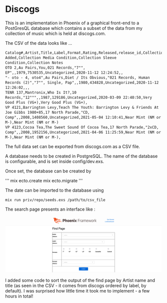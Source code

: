 # Discogs

This is an implementation in Phoenix of a graphical front-end to a PostGresQL database which contains a subset of the data from my collection of music which is held at discogs.com.

The CSV of the data looks like ...
```
Catalog#,Artist,Title,Label,Format,Rating,Released,release_id,CollectionFolder,Date Added,Collection Media Condition,Collection Sleeve Condition,Collection Notes
OTO 2,Au Pairs,You,021 Records,"7"", EP",,1979,7530535,Uncategorized,2020-11-12 12:24:52,,
"- oto - 4, oto4",Au Pairs,Diet / Its Obvious,"021 Records, Human Records (2)","7"", Single, Pap",,1980,434828,Uncategorized,2020-11-12 12:26:02,,,
TENR 137,Mantronix,Who Is It?,10 Records,"12""",,1987,129186,Uncategorized,2020-03-09 22:40:50,Very Good Plus (VG+),Very Good Plus (VG+),
VP 4121,Barrington Levy,Teach The Youth: Barrington Levy & Friends At Joe Gibbs 1980+85,17 North Parade,"CD, Comp",,2008,1408560,Uncategorized,2021-05-04 12:10:41,Near Mint (NM or M-),Near Mint (NM or M-)
VP 4123,Cocoa Tea,The Sweet Sound Of Cocoa Tea,17 North Parade,"2xCD, Comp",,2008,1952156,Uncategorized,2021-04-06 11:25:59,Near Mint (NM or M-),Near Mint (NM or M-),
```

The full data set can be exported from discogs.com as a CSV file.

A database needs to be created in PostgreSQL. The name of the database is configurable, and is set inside config/dev.exs.

Once set, the database can be created by 

'''
mix ecto.create
mix ecto.migrate
'''


The date can be imported to the database using

```
mix run priv/repo/seeds.exs /path/to/csv_file
```

The search page presents an interface like :

![Image](discogs_elixir.png?raw=true)


I added some code to sort the output of the find page by Artist name and title (as seen in the CSV - it comes from discogs ordered by label, by default). I was surprised how little time it took me to implement - a few hours in total!
